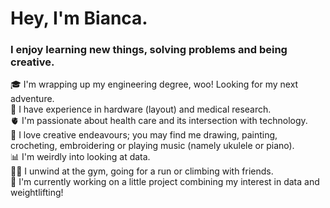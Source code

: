 # Hey, I'm Bianca. 

### I enjoy learning new things, solving problems and being creative. 

🎓 I'm wrapping up my engineering degree, woo! Looking for my next adventure. </br>
💼 I have experience in hardware (layout) and medical research. </br>
🫀 I'm passionate about health care and its intersection with technology. </br>
🎨 I love creative endeavours; you may find me drawing, painting, crocheting, embroidering or playing music (namely ukulele or piano). </br>
📊 I'm weirdly into looking at data. </br>
🏋️‍♀️ I unwind at the gym, going for a run or climbing with friends. </br>
🌱 I'm currently working on a little project combining my interest in data and weightlifting! 


<!--
**biancah-1/biancah-1** is a ✨ _special_ ✨ repository because its `README.md` (this file) appears on your GitHub profile.

Here are some ideas to get you started:

- 🔭 I’m currently working on ...
- 🌱 I’m currently learning ...
- 👯 I’m looking to collaborate on ...
- 🤔 I’m looking for help with ...
- 💬 Ask me about ...
- 📫 How to reach me: ...
- 😄 Pronouns: ...
- ⚡ Fun fact: ...
-->
